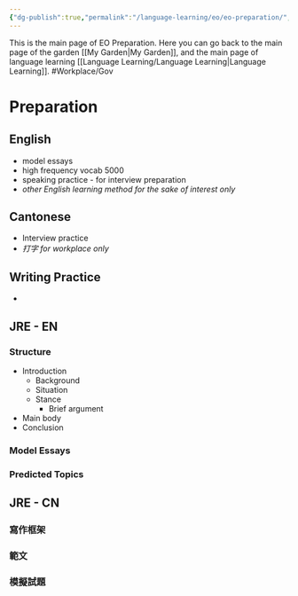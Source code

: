 ```yaml
---
{"dg-publish":true,"permalink":"/language-learning/eo/eo-preparation/","dgPassFrontmatter":true}
---
```


This is the main page of EO Preparation.
Here you can go back to the main page of the garden [[My Garden\|My Garden]], and the main page of language learning [[Language Learning/Language Learning\|Language Learning]].
#Workplace/Gov
# **Preparation**
## English
- model essays
- high frequency vocab 5000
- speaking practice - for interview preparation
- *other English learning method for the sake of interest only*
## Cantonese
- Interview practice
- *打字 for workplace only*
## Writing Practice
- 

## **JRE - EN**
### Structure
- Introduction
	- Background
	- Situation
	- Stance
		- Brief argument
- Main body
- Conclusion
### Model Essays

### Predicted Topics

## **JRE - CN**
### 寫作框架

### 範文

### 模擬試題
